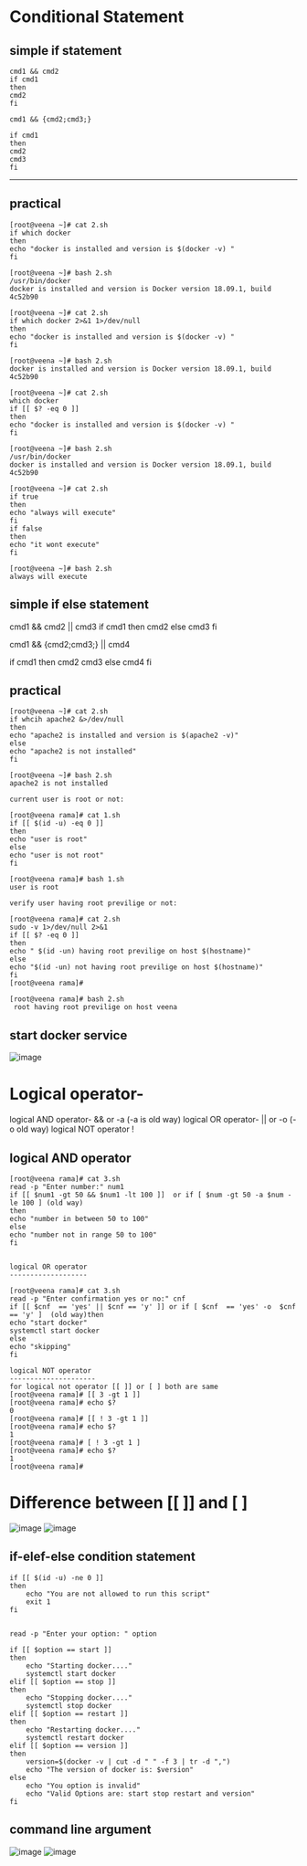 
Conditional Statement
======================

simple if  statement
----------------------
```
cmd1 && cmd2
if cmd1 
then
cmd2
fi

cmd1 && {cmd2;cmd3;}

if cmd1
then
cmd2
cmd3
fi 
```
-------
practical
----------
```
[root@veena ~]# cat 2.sh
if which docker
then
echo "docker is installed and version is $(docker -v) "
fi

[root@veena ~]# bash 2.sh
/usr/bin/docker
docker is installed and version is Docker version 18.09.1, build 4c52b90

[root@veena ~]# cat 2.sh
if which docker 2>&1 1>/dev/null
then
echo "docker is installed and version is $(docker -v) "
fi

[root@veena ~]# bash 2.sh
docker is installed and version is Docker version 18.09.1, build 4c52b90

[root@veena ~]# cat 2.sh
which docker
if [[ $? -eq 0 ]]
then
echo "docker is installed and version is $(docker -v) "
fi

[root@veena ~]# bash 2.sh
/usr/bin/docker
docker is installed and version is Docker version 18.09.1, build 4c52b90

[root@veena ~]# cat 2.sh
if true
then
echo "always will execute"
fi
if false
then
echo "it wont execute"
fi

[root@veena ~]# bash 2.sh
always will execute
```
simple if else statement
-------------------------

cmd1 && cmd2 || cmd3
if cmd1 
then
 cmd2
else
 cmd3
fi

cmd1 && {cmd2;cmd3;} || cmd4

if cmd1
then
 cmd2
 cmd3
else
 cmd4
fi 

practical
--------
```
[root@veena ~]# cat 2.sh
if whcih apache2 &>/dev/null
then
echo "apache2 is installed and version is $(apache2 -v)"
else
echo "apache2 is not installed"
fi

[root@veena ~]# bash 2.sh
apache2 is not installed

current user is root or not:

[root@veena rama]# cat 1.sh
if [[ $(id -u) -eq 0 ]]
then
echo "user is root"
else
echo "user is not root"
fi

[root@veena rama]# bash 1.sh
user is root

verify user having root previlige or not:

[root@veena rama]# cat 2.sh
sudo -v 1>/dev/null 2>&1
if [[ $? -eq 0 ]]
then
echo " $(id -un) having root previlige on host $(hostname)"
else
echo "$(id -un) not having root previlige on host $(hostname)"
fi
[root@veena rama]#

[root@veena rama]# bash 2.sh
 root having root previlige on host veena

```
start docker service 
------------------------

![image](https://user-images.githubusercontent.com/53966749/197380413-7f8f6b82-f4a0-48d7-a50d-ced5199c0948.png)


Logical operator-
================
logical AND operator-  && or -a (-a is old way)
logical OR operator-  || or -o (-o old way)
logical NOT operator !

logical AND operator
--------------------
```
[root@veena rama]# cat 3.sh
read -p "Enter number:" num1
if [[ $num1 -gt 50 && $num1 -lt 100 ]]  or if [ $num -gt 50 -a $num -le 100 ] (old way)
then
echo "number in between 50 to 100"
else
echo "number not in range 50 to 100"
fi


logical OR operator
-------------------

[root@veena rama]# cat 3.sh
read -p "Enter confirmation yes or no:" cnf
if [[ $cnf  == 'yes' || $cnf == 'y' ]] or if [ $cnf  == 'yes' -o  $cnf == 'y' ]  (old way)then
echo "start docker"
systemctl start docker
else
echo "skipping"
fi

logical NOT operator
---------------------
for logical not operator [[ ]] or [ ] both are same
[root@veena rama]# [[ 3 -gt 1 ]]
[root@veena rama]# echo $?
0
[root@veena rama]# [[ ! 3 -gt 1 ]]
[root@veena rama]# echo $?
1
[root@veena rama]# [ ! 3 -gt 1 ]
[root@veena rama]# echo $?
1
[root@veena rama]#
```

Difference between [[ ]] and [ ] 
================================

![image](https://user-images.githubusercontent.com/53966749/197385378-8df0289e-005a-4c1a-b668-8b19d4e82d4d.png)
![image](https://user-images.githubusercontent.com/53966749/197385427-b72c61f9-912b-4fbf-80fb-efef18b0730a.png)


if-elef-else condition statement 
--------------------------------
```
if [[ $(id -u) -ne 0 ]]
then
	echo "You are not allowed to run this script"
	exit 1
fi


read -p "Enter your option: " option

if [[ $option == start ]]
then
	echo "Starting docker...."
	systemctl start docker
elif [[ $option == stop ]]
then
	echo "Stopping docker...."
	systemctl stop docker
elif [[ $option == restart ]]
then
	echo "Restarting docker...."
	systemctl restart docker
elif [[ $option == version ]]
then
	version=$(docker -v | cut -d " " -f 3 | tr -d ",")
	echo "The version of docker is: $version"
else
	echo "You option is invalid"
	echo "Valid Options are: start stop restart and version"
fi
```

command line argument 
-----------------------

![image](https://user-images.githubusercontent.com/53966749/197386842-dfb71444-ffec-445f-b66d-ef34ab141285.png)
![image](https://user-images.githubusercontent.com/53966749/197386859-0e0c8998-1da3-40f8-898b-a8d7dd005338.png)

